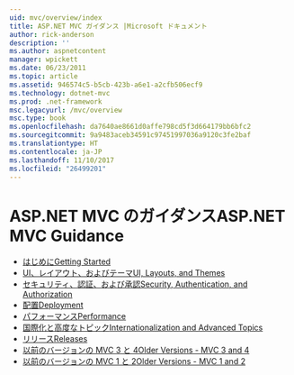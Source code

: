 ```yaml
---
uid: mvc/overview/index
title: ASP.NET MVC ガイダンス |Microsoft ドキュメント
author: rick-anderson
description: ''
ms.author: aspnetcontent
manager: wpickett
ms.date: 06/23/2011
ms.topic: article
ms.assetid: 946574c5-b5cb-423b-a6e1-a2cfb506ecf9
ms.technology: dotnet-mvc
ms.prod: .net-framework
msc.legacyurl: /mvc/overview
msc.type: book
ms.openlocfilehash: da7640ae8661d0affe798cd5f3d664179bb6bfc2
ms.sourcegitcommit: 9a9483aceb34591c97451997036a9120c3fe2baf
ms.translationtype: HT
ms.contentlocale: ja-JP
ms.lasthandoff: 11/10/2017
ms.locfileid: "26499201"
---
```

<a name="aspnet-mvc-guidance"></a><span data-ttu-id="72ac3-102">ASP.NET MVC のガイダンス</span><span class="sxs-lookup"><span data-stu-id="72ac3-102">ASP.NET MVC Guidance</span></span>
====================
- [<span data-ttu-id="72ac3-103">はじめに</span><span class="sxs-lookup"><span data-stu-id="72ac3-103">Getting Started</span></span>](getting-started/index.md)
- [<span data-ttu-id="72ac3-104">UI、レイアウト、およびテーマ</span><span class="sxs-lookup"><span data-stu-id="72ac3-104">UI, Layouts, and Themes</span></span>](views/index.md)
- [<span data-ttu-id="72ac3-105">セキュリティ、認証、および承認</span><span class="sxs-lookup"><span data-stu-id="72ac3-105">Security, Authentication, and Authorization</span></span>](security/index.md)
- [<span data-ttu-id="72ac3-106">配置</span><span class="sxs-lookup"><span data-stu-id="72ac3-106">Deployment</span></span>](deployment/index.md)
- [<span data-ttu-id="72ac3-107">パフォーマンス</span><span class="sxs-lookup"><span data-stu-id="72ac3-107">Performance</span></span>](performance/index.md)
- [<span data-ttu-id="72ac3-108">国際化と高度なトピック</span><span class="sxs-lookup"><span data-stu-id="72ac3-108">Internationalization and Advanced Topics</span></span>](advanced/index.md)
- [<span data-ttu-id="72ac3-109">リリース</span><span class="sxs-lookup"><span data-stu-id="72ac3-109">Releases</span></span>](releases/index.md)
- [<span data-ttu-id="72ac3-110">以前のバージョンの MVC 3 と 4</span><span class="sxs-lookup"><span data-stu-id="72ac3-110">Older Versions - MVC 3 and 4</span></span>](older-versions/index.md)
- [<span data-ttu-id="72ac3-111">以前のバージョンの MVC 1 と 2</span><span class="sxs-lookup"><span data-stu-id="72ac3-111">Older Versions - MVC 1 and 2</span></span>](older-versions-1/index.md)
